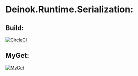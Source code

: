 # Deinok.Runtime.Serialization:

## Build:
[![CircleCI](https://circleci.com/gh/deinok/Deinok.Runtime.Serialization.svg?style=svg)](https://circleci.com/gh/deinok/Deinok.Runtime.Serialization)

## MyGet:
[![MyGet](https://img.shields.io/myget/deinok-runtime-serialization/v/Deinok.Runtime.Serialization.svg)](https://www.myget.org/feed/Packages/deinok-runtime-serialization)

